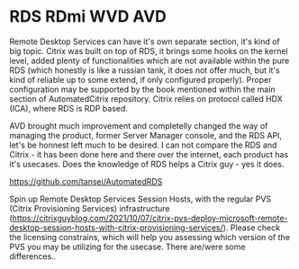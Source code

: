# RDS RDmi WVD AVD

Remote Desktop Services can have it's own separate section, it's kind of big topic. Citrix was built on top of RDS, it brings some hooks on the kernel level, added plenty of functionalities which are not available within the pure RDS (which honestly is like a russian tank, it does not offer much, but it's kind of reliable up to some extend, if only configured properly). Proper configuration may be supported by the book mentioned within the main section of AutomatedCitrix repository.
Citrix relies on protocol called HDX (ICA), where RDS is RDP based.

AVD brought much improvement and completelly changed the way of managing the product, former Server Manager console, and the RDS API, let's be honnest left much to be desired. I can not compare the RDS and Citrix - it has been done here and there over the internet, each product has it's usecases.
Does the knowledge of RDS helps a Citrix guy - yes it does.

https://github.com/tansei/AutomatedRDS

 Spin up Remote Desktop Services Session Hosts, with the regular PVS (Citrix Provisioning Services) infrastructure (https://citrixguyblog.com/2021/10/07/citrix-pvs-deploy-microsoft-remote-desktop-session-hosts-with-citrix-provisioning-services/). Please check the licensing constrains, which will help you assessing which version of the PVS you may be utilizing for the usecase. There are/were some differences..